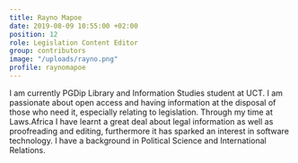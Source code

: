```yaml
---
title: Rayno Mapoe
date: 2019-08-09 10:55:00 +02:00
position: 12
role: Legislation Content Editor
group: contributors
image: "/uploads/rayno.png"
profile: raynomapoe
---
```


I am currently PGDip Library and Information Studies student at UCT. I am passionate about open access and having information at the disposal of those who need it, especially relating to legislation. Through my time at Laws.Africa I have learnt a great deal about legal information as well as proofreading and editing, furthermore it has sparked an interest in software technology. I have a background in Political Science and International Relations.